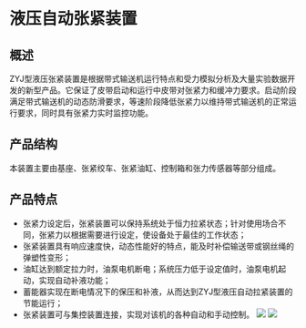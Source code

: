 # 液压自动张紧装置
## 概述
ZYJ型液压张紧装置是根据带式输送机运行特点和受力模拟分析及大量实验数据开发的新型产品。它保证了皮带启动和运行中皮带对张紧力和缓冲力要求。启动阶段满足带式输送机的动态防滑要求，等速阶段降低张紧力以维持带式输送机的正常运行要求，同时具有张紧力实时监控功能。
## 产品结构
本装置主要由基座、张紧绞车、张紧油缸、控制箱和张力传感器等部分组成。
## 产品特点
- 张紧力设定后，张紧装置可以保持系统处于恒力拉紧状态；针对使用场合不同，张紧力以根据需要进行设定，使设备处于最佳的工作状态；
- 张紧装置具有响应速度快，动态性能好的特点，能及时补偿输送带或钢丝绳的弹塑性变形；
- 油缸达到额定拉力时，油泵电机断电；系统压力低于设定值时，油泵电机起动，实现自动补液功能；
- 蓄能器实现在断电情况下的保压和补液，从而达到ZYJ型液压自动拉紧装置的节能运行；
- 张紧装置可与集控装置连接，实现对该机的各种自动和手动控制。
![  ](./img/system/091350.jpg)
![  ](./img/system/091412.jpg)